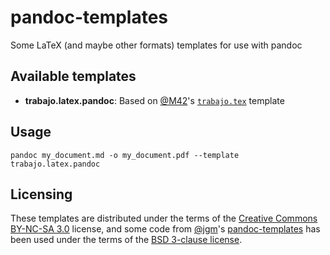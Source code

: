# pandoc-templates
Some LaTeX (and maybe other formats) templates for use with pandoc

## Available templates

* **trabajo.latex.pandoc**: Based on [@M42](https://github.com/M42)'s [`trabajo.tex`](https://github.com/M42/plantillas/blob/master/trabajo/trabajo.tex) template

## Usage

~~~
pandoc my_document.md -o my_document.pdf --template trabajo.latex.pandoc
~~~

## Licensing

These templates are distributed under the terms of the [Creative Commons BY-NC-SA 3.0](https://creativecommons.org/licenses/by-nc-sa/3.0/) license, and some code from [@jgm](https://github.com/jgm)'s [pandoc-templates](https://github.com/jgm/pandoc-templates) has been used under the terms of the [BSD 3-clause license](https://opensource.org/licenses/BSD-3-Clause).
